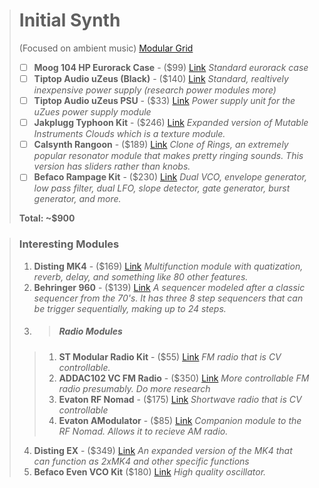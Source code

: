 > # Initial Synth
> (Focused on ambient music)
[Modular Grid](https://www.modulargrid.net/e/racks/view/1539803)
> 
> - [ ] **Moog 104 HP Eurorack Case** - ($99) [Link](https://reverb.com/p/moog-104-hp-eurorack-case)
> _Standard eurorack case_
> - [ ] **Tiptop Audio uZeus (Black)** - ($140) [Link](https://reverb.com/item/39162928-tiptop-audio-uzeus-with-fbb-black)
> _Standard, realtively inexpensive power supply (research power modules more)_
> - [ ] **Tiptop Audio uZeus PSU** - ($33) [Link](https://reverb.com/p/tiptop-audio-1000ma-uzeus-universal-power-adaptor)
> _Power supply unit for the uZues power supply module_
> - [ ] **Jakplugg Typhoon Kit** - ($246) [Link](https://pushermanproductions.com/product/full-kit-smd-pre-soldered-typhoon-16hp-clouds-with-extra-controls-vcas-in-out-etc/)
> _Expanded version of Mutable Instruments Clouds which is a texture module._
> - [ ] **Calsynth Rangoon** - ($189) [Link](https://calsynth.com/products/copy-of-rangoon-mutable-rings-clone-with-sliders-matte-black)
> _Clone of Rings, an extremely popular resonator module that makes pretty ringing sounds. This version has sliders rather than knobs._
> - [ ] **Befaco Rampage Kit** - ($230) [Link](https://shop.befaco.org/full-kits/65-rampage.html)
> _Dual VCO, envelope generator, low pass filter, dual LFO, slope detector, gate generator, burst generator, and more._
> 
> **Total: ~$900**

> ### Interesting Modules
> 
> 1. **Disting MK4** - ($169) [Link](https://www.perfectcircuit.com/expert-sleepers-disting-mk4.html)
> _Multifunction module with quatization, reverb, delay, and something like 80 other features._
> 2. **Behringer 960** - ($139) [Link](https://www.sweetwater.com/store/detail/Behr960--behringer-960-sequential-controller-analog-step-sequencer-eurorack-module)
> _A sequencer modeled after a classic sequencer from the 70's. It has three 8 step sequencers that can be trigger sequentially, making up to 24 steps._
> 3. >##### Radio Modules
> >1. **ST Modular Radio Kit** - ($55) [Link](https://pushermanproductions.com/product/full-kit-st-modular-radio-4hp/)
> >_FM radio that is CV controllable._
> >2. **ADDAC102 VC FM Radio** - ($350) [Link](https://www.addacsystem.com/en/products/modules/addac100-series/addac102)
> >_More controllable FM radio presumably. Do more research_
> >3. **Evaton RF Nomad** - ($175) [Link](https://www.perfectcircuit.com/evaton)
> >_Shortwave radio that is CV controllable_
> >4. **Evaton AModulator** - ($85) [Link](https://synthcube.com/cart/evaton-amodulator-kit)
> >_Companion module to the RF Nomad. Allows it to recieve AM radio._
> 4. **Disting EX** - ($349) [Link](https://www.perfectcircuit.com/expert-sleepers-super-disting-ex-plus-alpha.html)
> _An expanded version of the MK4 that can function as 2xMK4 and other specific functions_
> 5. **Befaco Even VCO Kit** ($180) [Link](https://shop.befaco.org/full-kits/70-even-vco.html)
> _High quality oscillator._

